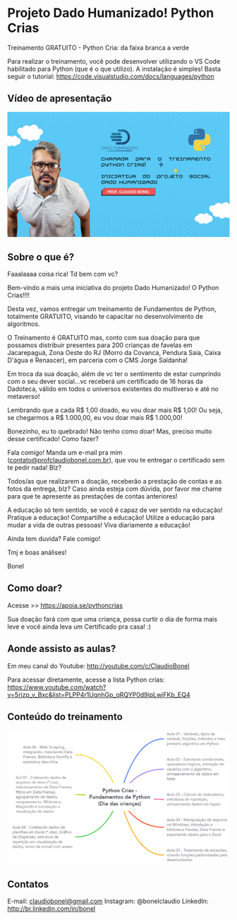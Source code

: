 # Projeto Dado Humanizado! Python Crias

Treinamento GRATUITO - Python Cria: da faixa branca a verde

Para realizar o treinamento, você pode desenvolver utilizando o VS Code habilitado para Python (que é o que utilizo). A instalação é simples! Basta seguir o tutorial: https://code.visualstudio.com/docs/languages/python


## Vídeo de apresentação

[![Watch the video](Informações/chamada.jpg)](https://youtu.be/5rjzp_v_Bxc)

## Sobre o que é?

Faaalaaaa coisa rica! Td bem com vc?

Bem-vindo a mais uma iniciativa do projeto Dado Humanizado! O Python Crias!!!!

Desta vez, vamos entregar um treinamento de Fundamentos de Python, totalmente GRATUITO, visando te capacitar no desenvolvimento de algoritmos.

O Treinamento é GRATUITO mas, conto com sua doação para que possamos distribuir presentes para 200 crianças de favelas em Jacarepaguá, Zona Oeste do RJ (Morro da Covanca, Pendura Saia, Caixa D'água e Renascer), em parceria com o CMS Jorge Saldanha! 

Em troca da sua doação, além de vc ter o sentimento de estar cumprindo com o seu dever social...vc receberá um certificado de 16 horas da Dadoteca, válido em todos o universos existentes do multiverso e até no metaverso!

Lembrando que a cada R$ 1,00 doado, eu vou doar mais R$ 1,00! Ou seja, se chegarmos a R$ 1.000,00, eu vou doar mais R$ 1.000,00!

Bonezinho, eu to quebrado! Não tenho como doar! Mas, preciso muito desse certificado! Como fazer?

Fala comigo! Manda um e-mail pra mim (contato@profclaudiobonel.com.br), que vou te entregar o certificado sem te pedir nada! Blz?

Todos/as que realizarem a doação, receberão a prestação de contas e as fotos da entrega, blz? Caso ainda esteja com dúvida, por favor me chame para que te apresente as prestações de contas anteriores!

A educação só tem sentido, se você é capaz de ver sentido na educação! Pratique a educação! Compartilhe a educação! Utilize a educação para mudar a vida de outras pessoas! Viva diariamente a educação!

Ainda tem duvida? Fale comigo!

Tmj e boas análises!

Bonel

## Como doar?

Acesse >> https://apoia.se/pythoncrias

Sua doação fará com que uma criança, possa curtir o dia de forma mais leve e você ainda leva um Certificado pra casa! :)

## Aonde assisto as aulas?

Em meu canal do Youtube: http://youtube.com/c/ClaudioBonel

Para acessar diretamente, acesse a lista Python crias: https://www.youtube.com/watch?v=5rjzp_v_Bxc&list=PLPP4r1UqnhGp_qRQYP0d9ipLwjFKb_EQ4

## Conteúdo do treinamento

<img src="Informações/Python_crias_visao_geral.png" width="750"/>

## Contatos

E-mail: claudiobonel@gmail.com
Instagram: @bonelclaudio
LinkedIn: http://br.linkedin.com/in/bonel